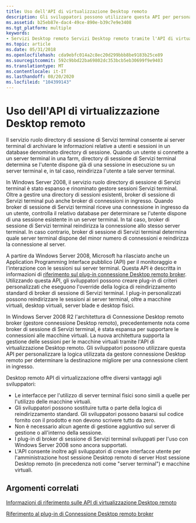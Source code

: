 ```yaml
---
title: Uso dell'API di virtualizzazione Desktop remoto
description: Gli sviluppatori possono utilizzare questa API per personalizzare la logica utilizzata da gestore connessione Desktop remoto per determinare la destinazione migliore per una connessione client in ingresso.
ms.assetid: b25eb87e-dac4-49ce-890e-b39c7e9e3408
ms.tgt_platform: multiple
keywords:
- Servizi Desktop remoto Servizi Desktop remoto tramite l'API di virtualizzazione
ms.topic: article
ms.date: 05/31/2018
ms.openlocfilehash: cda9ebfc014a2c8ec20d299bbb8be9183b25ce89
ms.sourcegitcommit: 592c9bbd22ba69802dc353bcb5eb30699f9e9403
ms.translationtype: MT
ms.contentlocale: it-IT
ms.lasthandoff: 08/20/2020
ms.locfileid: "104399143"
---
```

# <a name="using-the-remote-desktop-virtualization-api"></a>Uso dell'API di virtualizzazione Desktop remoto

Il servizio ruolo directory di sessione di Servizi terminal consente ai server terminal di archiviare le informazioni relative a utenti e sessioni in un database denominato directory di sessione. Quando un utente si connette a un server terminal in una farm, directory di sessione di Servizi terminal determina se l'utente dispone già di una sessione in esecuzione su un server terminal e, in tal caso, reindirizza l'utente a tale server terminal.

In Windows Server 2008, il servizio ruolo directory di sessione di Servizi terminal è stato espanso e rinominato gestore sessioni Servizi terminal. Oltre a gestire una directory di sessioni esistenti, broker di sessione di Servizi terminal può anche broker di connessioni in ingresso. Quando broker di sessione di Servizi terminal riceve una connessione in ingresso da un utente, controlla il relativo database per determinare se l'utente dispone di una sessione esistente in un server terminal. In tal caso, broker di sessione di Servizi terminal reindirizza la connessione allo stesso server terminal. In caso contrario, broker di sessione di Servizi terminal determina quale server terminal dispone del minor numero di connessioni e reindirizza la connessione al server.

A partire da Windows Server 2008, Microsoft ha rilasciato anche un Application Programming Interface pubblico (API) per il monitoraggio e l'interazione con le sessioni sui server terminal. Questa API è descritta in informazioni di [riferimento sul plug-in connessione Desktop remoto broker](/windows/desktop/TermServ/terminal-services-virtualization-api-reference). Utilizzando questa API, gli sviluppatori possono creare plug-in di criteri personalizzati che eseguono l'override della logica di reindirizzamento standard di broker di sessione di Servizi terminal. I plug-in personalizzati possono reindirizzare le sessioni ai server terminal, oltre a macchine virtuali, desktop virtuali, server blade e desktop fisici.

In Windows Server 2008 R2 l'architettura di Connessione Desktop remoto broker (gestore connessione Desktop remoto), precedentemente nota come broker di sessione di Servizi terminal, è stata espansa per supportare le connessioni alle macchine virtuali. La nuova architettura supporta la gestione delle sessioni per le macchine virtuali tramite l'API di virtualizzazione Desktop remoto. Gli sviluppatori possono utilizzare questa API per personalizzare la logica utilizzata da gestore connessione Desktop remoto per determinare la destinazione migliore per una connessione client in ingresso.

Desktop remoto API di virtualizzazione offre diversi vantaggi agli sviluppatori:

-   Le interfacce per l'utilizzo di server terminal fisici sono simili a quelle per l'utilizzo delle macchine virtuali.
-   Gli sviluppatori possono sostituire tutta o parte della logica di reindirizzamento standard. Gli sviluppatori possono basarsi sul codice fornito con il prodotto e non devono scrivere tutto da zero.
-   Non è necessario alcun agente di gestione aggiuntivo sul server di gestione o all'interno della sessione.
-   I plug-in di broker di sessione di Servizi terminal sviluppati per l'uso con Windows Server 2008 sono ancora supportati.
-   L'API consente inoltre agli sviluppatori di creare interfacce utente per l'amministrazione host sessione Desktop remoto di server Host sessione Desktop remoto (in precedenza noti come "server terminal") e macchine virtuali.

## <a name="related-topics"></a>Argomenti correlati

<dl> <dt>

[Informazioni di riferimento sulle API di virtualizzazione Desktop remoto](terminal-services-virtualization-api-reference.md)
</dt> <dt>

[Riferimento al plug-in di Connessione Desktop remoto broker](/windows/desktop/TermServ/terminal-services-virtualization-api-reference)
</dt> </dl>

 

 